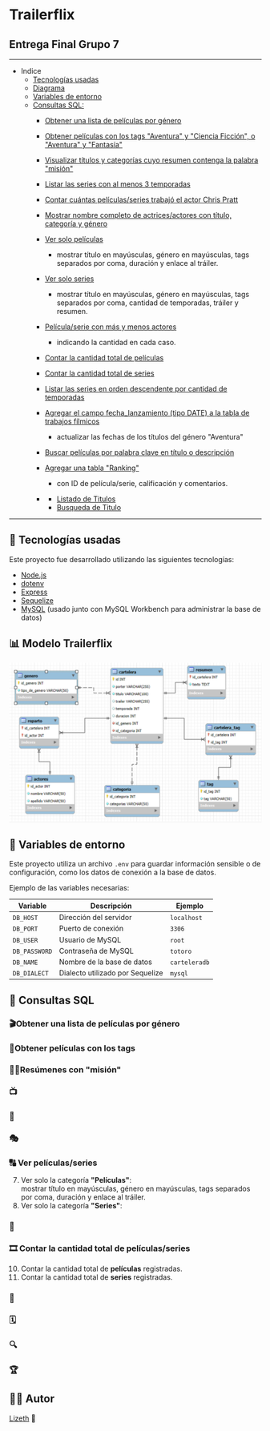 # Trailerflix
## Entrega Final Grupo 7

------
- Indice
  - [Tecnologías usadas](#-tecnologías-usadas)
  - [Diagrama](#-modelo-trailerflix)
  - [Variables de entorno](#-variables-de-entorno)
  - [Consultas SQL:](#-consultas-sql)
    - [Obtener una lista de películas por género](#-obtener-una-lista-de-películas-por-género)
    - [Obtener películas con los tags "Aventura" y "Ciencia Ficción", o "Aventura" y "Fantasía"](#-obtener-películas-con-tags)
    - [Visualizar títulos y categorías cuyo resumen contenga la palabra "misión"](#-resúmenes-con-misión)
    - [Listar las series con al menos 3 temporadas](#4-series-con-al-menos-3-temporadas)
    - [Contar cuántas películas/series trabajó el actor Chris Pratt](#5-trabajos-de-chris-pratt)
    - [Mostrar nombre completo de actrices/actores con título, categoría y género](#6-actores-con-datos-de-trabajos)
    - [Ver solo películas](#-ver-películas/series)
        - mostrar título en mayúsculas, género en mayúsculas, tags separados por coma, duración y enlace al tráiler.
    - [Ver solo series ](#-ver-películas/series)
        - mostrar título en mayúsculas, género en mayúsculas, tags separados por coma, cantidad de temporadas, tráiler y resumen.
    - [Película/serie con más y menos actores](#9-más-y-menos-actores)
        - indicando la cantidad en cada caso.
    - [Contar la cantidad total de películas](#-contar-la-cantidad-total-de-películas/series)
    - [Contar la cantidad total de series](#-contar-la-cantidad-total-de-películas/series)
    - [Listar las series en orden descendente por cantidad de temporadas]()
    - [Agregar el campo fecha_lanzamiento (tipo DATE) a la tabla de trabajos fílmicos]()
        - actualizar las fechas de los títulos del género "Aventura"
    - [Buscar películas por palabra clave en título o descripción ]()
    - [Agregar una tabla "Ranking"]()
        - con ID de película/serie, calificación y comentarios.
    - []()
    
        - [Listado de Titulos](#listado-de-titulos)
        - [Busqueda de Titulo](#busqueda-de-titulo)
        

------


## 🚀 Tecnologías usadas

Este proyecto fue desarrollado utilizando las siguientes tecnologías:

- [Node.js](https://nodejs.org/)
- [dotenv](https://www.npmjs.com/package/dotenv)
- [Express](https://expressjs.com/)
- [Sequelize](https://sequelize.org/)
- [MySQL](https://www.mysql.com/) (usado junto con MySQL Workbench para administrar la base de datos)



## 📊 Modelo Trailerflix
<div style="text-align: center;">
  <img src="img/diagramadb.png" alt="Diagrama de base de datos" width="600"/>
</div>

## 🔐 Variables de entorno

Este proyecto utiliza un archivo `.env` para guardar información sensible o de configuración, como los datos de conexión a la base de datos.

Ejemplo de las variables necesarias:


| Variable       | Descripción                   | Ejemplo        |
|----------------|-------------------------------|----------------|
| `DB_HOST`      | Dirección del servidor         | `localhost`    |
| `DB_PORT`      | Puerto de conexión             | `3306`         |
| `DB_USER`      | Usuario de MySQL               | `root`         |
| `DB_PASSWORD`  | Contraseña de MySQL            | `totoro`       |
| `DB_NAME`      | Nombre de la base de datos     | `carteleradb`  |
| `DB_DIALECT`   | Dialecto utilizado por Sequelize | `mysql`     |


## 🧮 Consultas SQL

### 🎬Obtener una lista de películas por género
### 🧭Obtener películas con los tags
### 🕵️‍♀️Resúmenes con "misión"
### 📺
### 👤
### 🎭
### 🔠 Ver películas/series
7. Ver solo la categoría **"Películas"**:  
   mostrar título en mayúsculas, género en mayúsculas, tags separados por coma, duración y enlace al tráiler.
8. Ver solo la categoría **"Series"**: 
### 👥
### 🎞️ Contar la cantidad total de películas/series
10. Contar la cantidad total de **películas** registradas.
11. Contar la cantidad total de **series** registradas.
### 🔢
### 🗓️
### 🔍
### 🏆



## 👩‍💻 Autor
 [Lizeth](https://github.com/Liizeth/) 🦋<br> 
